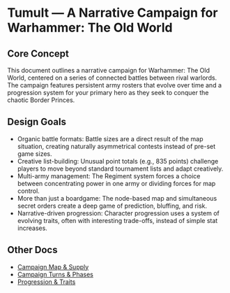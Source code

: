 # Tumult — A Narrative Campaign for Warhammer: The Old World

## Core Concept

This document outlines a narrative campaign for Warhammer: The Old World, centered on a series of connected battles between rival warlords. The campaign features persistent army rosters that evolve over time and a progression system for your primary hero as they seek to conquer the chaotic Border Princes.

## Design Goals

* Organic battle formats: Battle sizes are a direct result of the map situation, creating naturally asymmetrical contests instead of pre-set game sizes.
* Creative list-building: Unusual point totals (e.g., 835 points) challenge players to move beyond standard tournament lists and adapt creatively.
* Multi-army management: The Regiment system forces a choice between concentrating power in one army or dividing forces for map control.
* More than just a boardgame: The node-based map and simultaneous secret orders create a deep game of prediction, bluffing, and risk.
* Narrative-driven progression: Character progression uses a system of evolving traits, often with interesting trade-offs, instead of simple stat increases.

## Other Docs

* [Campaign Map & Supply](map_supply.md)
* [Campaign Turns & Phases](turn_phases.md)
* [Progression & Traits](progression_traits.md)
